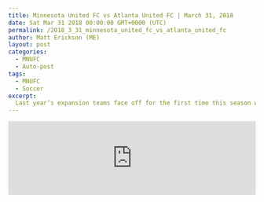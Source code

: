 ```yaml
---
title: Minnesota United FC vs Atlanta United FC | March 31, 2018
date: Sat Mar 31 2018 00:00:00 GMT+0000 (UTC)
permalink: /2018_3_31_minnesota_united_fc_vs_atlanta_united_fc 
author: Matt Erickson (ME)
layout: post
categories:
  - MNUFC
  - Auto-post
tags:
  - MNUFC
  - Soccer
excerpt:
  Last year’s expansion teams face off for the first time this season when Atlanta United FC travel north to square off with Minnesota United FC.
---
```

<div class='soccer-video-wrapper'>
<iframe class='soccer-video' width='100%' height='auto' frameborder='0' allowfullscreen src="https://www.mnufc.com/iframe-video?brightcove_id=5761624562001&brightcove_player_id=default&brightcove_account_id=5534894110001"></iframe>
</div>